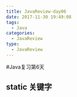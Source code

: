 ```yaml
---
title: JavaReview-day06
date: 2017-11-30 19:49:08
tags:
  - Java
categories:
  - JavaReview
type:
  - JavaReview
---
```


#Java复习第6天

## static 关键字

